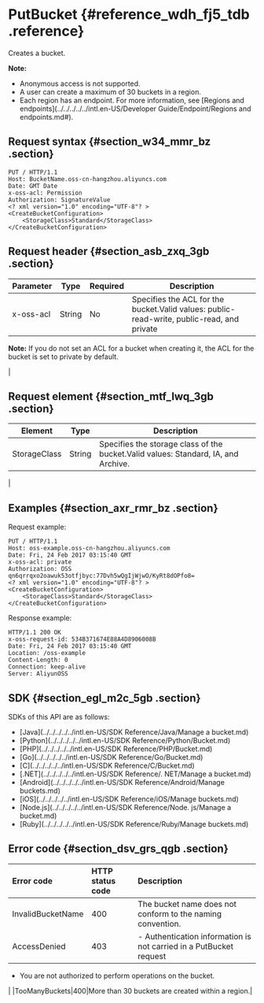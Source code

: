 # PutBucket {#reference_wdh_fj5_tdb .reference}

Creates a bucket.

**Note:** 

-   Anonymous access is not supported.
-   A user can create a maximum of 30 buckets in a region.
-   Each region has an endpoint. For more information, see [Regions and endpoints](../../../../../intl.en-US/Developer Guide/Endpoint/Regions and endpoints.md#).

## Request syntax {#section_w34_mmr_bz .section}

```
PUT / HTTP/1.1
Host: BucketName.oss-cn-hangzhou.aliyuncs.com
Date: GMT Date
x-oss-acl: Permission
Authorization: SignatureValue
<? xml version="1.0" encoding="UTF-8"? >
<CreateBucketConfiguration>
    <StorageClass>Standard</StorageClass>
</CreateBucketConfiguration>
```

## Request header {#section_asb_zxq_3gb .section}

|Parameter|Type|Required|Description|
|---------|----|--------|-----------|
|x-oss-acl|String|No|Specifies the ACL for the bucket.Valid values: public-read-write, public-read, and private

**Note:** If you do not set an ACL for a bucket when creating it, the ACL for the bucket is set to private by default.

|

## Request element {#section_mtf_lwq_3gb .section}

|Element|Type|Description|
|-------|----|-----------|
|StorageClass|String|Specifies the storage class of the bucket.Valid values: Standard, IA, and Archive.

|

## Examples {#section_axr_rmr_bz .section}

Request example:

```
PUT / HTTP/1.1
Host: oss-example.oss-cn-hangzhou.aliyuncs.com
Date: Fri, 24 Feb 2017 03:15:40 GMT
x-oss-acl: private
Authorization: OSS qn6qrrqxo2oawuk53otfjbyc:77Dvh5wQgIjWjwO/KyRt8dOPfo8=
<? xml version="1.0" encoding="UTF-8"? >
<CreateBucketConfiguration>
    <StorageClass>Standard</StorageClass>
</CreateBucketConfiguration>
```

Response example:

```
HTTP/1.1 200 OK
x-oss-request-id: 534B371674E88A4D8906008B
Date: Fri, 24 Feb 2017 03:15:40 GMT
Location: /oss-example
Content-Length: 0
Connection: keep-alive
Server: AliyunOSS
```

## SDK {#section_egl_m2c_5gb .section}

SDKs of this API are as follows:

-   [Java](../../../../../intl.en-US/SDK Reference/Java/Manage a bucket.md)
-   [Python](../../../../../intl.en-US/SDK Reference/Python/Bucket.md)
-   [PHP](../../../../../intl.en-US/SDK Reference/PHP/Bucket.md)
-   [Go](../../../../../intl.en-US/SDK Reference/Go/Bucket.md)
-   [C](../../../../../intl.en-US/SDK Reference/C/Bucket.md)
-   [.NET](../../../../../intl.en-US/SDK Reference/. NET/Manage a bucket.md)
-   [Android](../../../../../intl.en-US/SDK Reference/Android/Manage buckets.md)
-   [iOS](../../../../../intl.en-US/SDK Reference/iOS/Manage buckets.md)
-   [Node.js](../../../../../intl.en-US/SDK Reference/Node. js/Manage a bucket.md)
-   [Ruby](../../../../../intl.en-US/SDK Reference/Ruby/Manage buckets.md)

## Error code {#section_dsv_grs_qgb .section}

|Error code|HTTP status code|Description|
|:---------|:---------------|:----------|
|InvalidBucketName|400|The bucket name does not conform to the naming convention.|
|AccessDenied|403| -   Authentication information is not carried in a PutBucket request
-   You are not authorized to perform operations on the bucket.

 |
|TooManyBuckets|400|More than 30 buckets are created within a region.|

